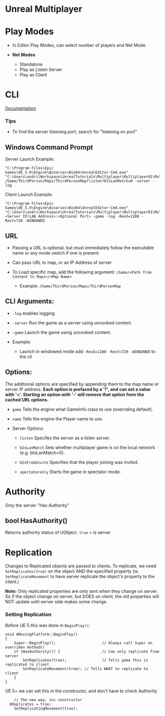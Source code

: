 # Unreal Multiplayer

# Play Modes

- In Editor Play Modes, can select number of players and Net Mode.

- **Net Modes**
	- Standalone
	- Play as Listen Server
	- Play as Client

# CLI

[Documentation](https://docs.unrealengine.com/4.27/en-US/ProductionPipelines/CommandLineArguments/)

### Tips

- To find the server listening port, search for "listening on port" 

## Windows Command Prompt

Server Launch Example:
```
"C:\Program Files\Epic Games\UE_5.0\Engine\Binaries\Win64\UnrealEditor-Cmd.exe" "C:\Users\andri\Workspace\UnrealTutorials\Multiplayer\Multiplayer01\Multiplayer01.uproject"  /Game/ThirdPerson/Maps/ThirdPersonMap?listen?bIsLanMatch=0 -server -log
```

Client Launch Example:
```
"C:\Program Files\Epic Games\UE_5.0\Engine\Binaries\Win64\UnrealEditor-Cmd.exe" "C:\Users\andri\Workspace\UnrealTutorials\Multiplayer\Multiplayer01\Multiplayer01.uproject" <Server IP/LAN Address>:<Optional Port> -game -log -ResX=1280 -ResY=720 -WINDOWED
```
## URL

- Passing a URL is optional, but must immediately follow the executable name or any mode switch if one is present.

- Can pass URL to map, or an IP Address of server

- To Load specific map, add the following argument: `/Game/<Path from Content to Maps>/<Map Name>`
  - Example: `/Game/ThirdPerson/Maps/ThirdPersonMap`

## CLI Arguments:

- `-log` enables logging

- `-server` Run the game as a server using uncooked content.

- `-game` Launch the game using uncooked content.

- Example:
	- Launch in windowed mode add `-ResX=1280 -ResY=720 -WINDOWED` to the cli

## Options:

The additional options are specified by appending them to the map name or server IP address. **Each option is prefaced by a '?', and can set a value with '='. Starting an option with '-' will remove that option from the cached URL options.**

- `game` Tells the engine what GameInfo class to use (overriding default).

- `name` Tells the engine the Player name to use.

- Server Options:

	- `listen` Specifes the server as a listen server.

	- `bIsLanMatch` Sets whether multiplayer game is on the local network (e.g. bIsLanMatch=0).

	- `bIsFromInvite` Specifies that the player joining was invited.

	- `spectatoronly` Starts the game in spectator mode.

# Authority

Only the server "Has Authority"

## bool HasAuthority() 

Returns authority status of UObject. `true` = is server

# Replication

Changes to Replicated objects are passed to clients. To replicate, we need `SetReplicates(true)` on the object AND the specified property (ie. `SetReplicateMovement` to have server replicate the object's property to the client.)

**Note:** Only replicated properties are only sent when they change on server. So if the object change on server, but DOES on client, the old properties will NOT update until server side makes some change.

### Setting Replication

Before UE 5 this was done in `BeginPlay()`:
```
void AMovingPlatform::BeginPlay()
{
	Super::BeginPlay();						// Always call Super on overriden methods!
	if (HasAuthority()) {					// Can only replicate from server
		SetReplicates(true);				// Tells game this is replicated to client
		SetReplicateMovement(true);	// Tells WHAT to replicate to client
	}
}
```

UE 5+ we can set this in the constructor, and don't have to check Authority
```
	// The new way, inc constructor
  bReplicates = true;
	SetReplicatingMovement(true);
```
